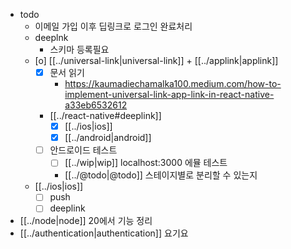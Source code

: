 - todo
  - 이메일 가입 이후 딥링크로 로그인 완료처리
  - deeplnk
    - 스키마 등록필요
  - [o] [[../universal-link|universal-link]] + [[../applink|applink]]
    - [X] 문서 읽기
      + https://kaumadiechamalka100.medium.com/how-to-implement-universal-link-app-link-in-react-native-a33eb6532612
    + [[../react-native#deeplink]] 
      - [X] [[../ios|ios]]
      - [X] [[../android|android]]
    - [ ] 안드로이드 테스트
      - [ ] [[../wip|wip]] localhost:3000 에뮬 테스트
      - [[../@todo|@todo]] 스테이지별로 분리할 수 있는지
  - [[../ios|ios]]
    - [ ] push
    - [ ] deeplink
- [[../node|node]] 20에서 기능 정리
- [[../authentication|authentication]] 요기요

